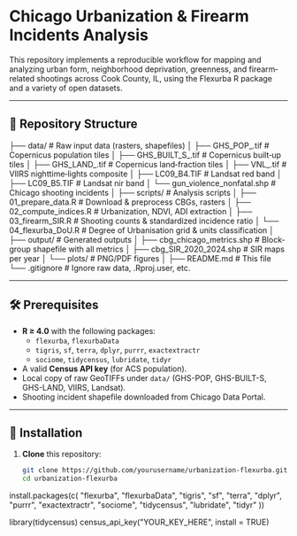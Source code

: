 # Chicago Urbanization & Firearm Incidents Analysis

This repository implements a reproducible workflow for mapping and analyzing urban form, neighborhood deprivation, greenness, and firearm‐related shootings across Cook County, IL, using the Flexurba R package and a variety of open datasets.

---

## 📂 Repository Structure

├── data/ # Raw input data (rasters, shapefiles)
│ ├── GHS_POP_.tif # Copernicus population tiles
│ ├── GHS_BUILT_S_.tif # Copernicus built‐up tiles
│ ├── GHS_LAND_.tif # Copernicus land‐fraction tiles
│ ├── VNL_.tif # VIIRS nighttime‐lights composite
│ ├── LC09_B4.TIF # Landsat red band
│ ├── LC09_B5.TIF # Landsat nir band
│ └── gun_violence_nonfatal.shp # Chicago shooting incidents
│
├── scripts/ # Analysis scripts
│ ├── 01_prepare_data.R # Download & preprocess CBGs, rasters
│ ├── 02_compute_indices.R # Urbanization, NDVI, ADI extraction
│ ├── 03_firearm_SIR.R # Shooting counts & standardized incidence ratio
│ └── 04_flexurba_DoU.R # Degree of Urbanisation grid & units classification
│
├── output/ # Generated outputs
│ ├── cbg_chicago_metrics.shp # Block‐group shapefile with all metrics
│ ├── cbg_SIR_2020_2024.shp # SIR maps per year
│ └── plots/ # PNG/PDF figures
│
├── README.md # This file
└── .gitignore # Ignore raw data, .Rproj.user, etc.


---

## 🛠️ Prerequisites

- **R ≥ 4.0** with the following packages:
  - `flexurba`, `flexurbaData`  
  - `tigris`, `sf`, `terra`, `dplyr`, `purrr`, `exactextractr`  
  - `sociome`, `tidycensus`, `lubridate`, `tidyr`  
- A valid **Census API key** (for ACS population).  
- Local copy of raw GeoTIFFs under `data/` (GHS-POP, GHS-BUILT-S, GHS-LAND, VIIRS, Landsat).  
- Shooting incident shapefile downloaded from Chicago Data Portal.

---

## 🚀 Installation

1. **Clone** this repository:
   ```bash
   git clone https://github.com/yourusername/urbanization-flexurba.git
   cd urbanization-flexurba

install.packages(c(
  "flexurba", "flexurbaData", "tigris", "sf", "terra", "dplyr",
  "purrr", "exactextractr", "sociome", "tidycensus",
  "lubridate", "tidyr"
))

library(tidycensus)
census_api_key("YOUR_KEY_HERE", install = TRUE)
